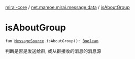 [mirai-core](../index.md) / [net.mamoe.mirai.message.data](index.md) / [isAboutGroup](./is-about-group.md)

# isAboutGroup

`fun `[`MessageSource`](-message-source/index.md)`.isAboutGroup(): `[`Boolean`](https://kotlinlang.org/api/latest/jvm/stdlib/kotlin/-boolean/index.html)

判断是否是发送给群, 或从群接收的消息的消息源

